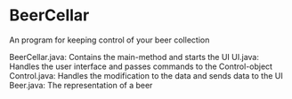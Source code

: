 # BeerCellar
An program for keeping control of your beer collection

BeerCellar.java: Contains the main-method and starts the UI
UI.java: Handles the user interface and passes commands to the Control-object
Control.java: Handles the modification to the data and sends data to the UI
Beer.java: The representation of a beer
